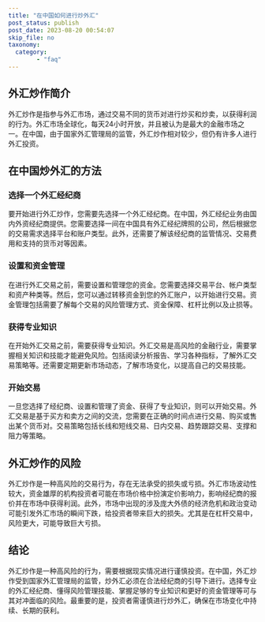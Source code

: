 ```yaml
---
title: "在中国如何进行炒外汇"
post_status: publish
post_date: 2023-08-20 00:54:07
skip_file: no
taxonomy:
  category:
        - "faq"
---
```


## 外汇炒作简介

外汇炒作是指参与外汇市场，通过交易不同的货币对进行炒买和炒卖，以获得利润的行为。外汇市场全球化，每天24小时开放，并且被认为是最大的金融市场之一。在中国，由于国家外汇管理局的监管，外汇炒作相对较少，但仍有许多人进行外汇投资。

## 在中国炒外汇的方法

### 选择一个外汇经纪商

要开始进行外汇炒作，您需要先选择一个外汇经纪商。在中国，外汇经纪业务由国内外资经纪商提供。您需要选择一间在中国具有外汇经纪牌照的公司，然后根据您的交易需求选择平台和账户类型。此外，还需要了解该经纪商的监管情况、交易费用和支持的货币对等因素。

### 设置和资金管理

在进行外汇交易之前，需要设置和管理您的资金。您需要选择交易平台、帐户类型和资产种类等。然后，您可以通过转移资金到您的外汇账户，以开始进行交易。资金管理包括需要了解每个交易的风险管理方式、资金保障、杠杆比例以及止损等。

### 获得专业知识

在开始外汇交易之前，需要获得专业知识。外汇交易是高风险的金融行业，需要掌握相关知识和技能才能避免风险。包括阅读分析报告、学习各种指标，了解外汇交易策略等。还需要定期更新市场动态，了解市场变化，以提高自己的交易技能。

### 开始交易

一旦您选择了经纪商、设置和管理了资金、获得了专业知识，则可以开始交易。外汇交易是基于买方和卖方之间的交流，您需要在正确的时间点进行交易、购买或售出某个货币对。交易策略包括长线和短线交易、日内交易、趋势跟踪交易、支撑和阻力等策略。

## 外汇炒作的风险

外汇炒作是一种高风险的交易行为，存在无法承受的损失或亏损。外汇市场波动性较大，资金雄厚的机构投资者可能在市场价格中扮演定价影响力，影响经纪商的报价并在市场中获得利润。此外，市场中出现的涉及庞大外债的经济危机和政治变动可能引发外汇市场的瞬间下跌，给投资者带来巨大的损失。尤其是在杠杆交易中，风险更大，可能导致巨大亏损。

## 结论

外汇炒作是一种高风险的行为，需要根据现实情况进行谨慎投资。在中国，外汇炒作受到国家外汇管理局的监管，炒外汇必须在合法经纪商的引导下进行。选择专业的外汇经纪商、懂得风险管理技能、掌握足够的专业知识和更好的资金管理等可与其对冲面临的风险。最重要的是，投资者需谨慎进行炒外汇，确保在市场变化中持续、长期的获利。
